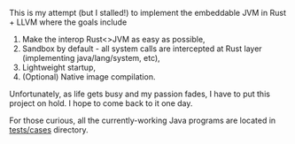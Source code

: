 This is my attempt (but I stalled!) to implement the embeddable JVM in Rust + LLVM where the goals include 

1. Make the interop Rust<>JVM as easy as possible, 
2. Sandbox by default - all system calls are intercepted at Rust layer (implementing java/lang/system, etc),
3. Lightweight startup,
4. (Optional) Native image compilation.

Unfortunately, as life gets busy and my passion fades, I have to put this project on hold. I hope to come back to it one day.

For those curious, all the currently-working Java programs are located in [tests/cases](./tests/cases) directory.